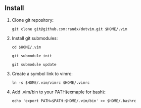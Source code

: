 ## Install

1. Clone git repository:

    `git clone git@github.com:randx/dotvim.git $HOME/.vim`

2. Install git submodules:

    `cd $HOME/.vim`

    `git submodule init`

    `git submodule update`

3. Create a symbol link to vimrc:

    `ln -s $HOME/.vim/vimrc $HOME/.vimrc` 

4. Add .vim/bin to your PATH(exmaple for bash):

    `echo 'export PATH=$PATH:$HOME/.vim/bin' >> $HOME/.bashrc`

